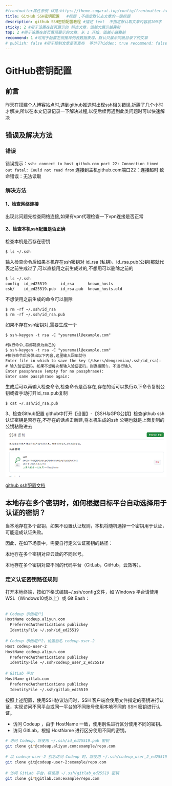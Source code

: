 ```yaml
---
#frontmatter属性示例 详见:https://theme.sugarat.top/config/frontmatter.html
title: GitHub SSH密钥配置   #标题 ,不指定默认去文章的一级标题
description: github SSH密钥配置教程 #描述 text  不指定默认取文章内容前100字
sticky: 2 #用于设置在首页展示的 精选文章，值越大展示越靠前
top: 2 #用于设置在首页置顶展示的文章，从 1 开始，值越小越靠前
recommend: 1 #可用于配置左侧推荐列表数据表现，默认只展示同级目录下的文章
# publish: false #用于控制文章是否发布  等价于hidden: true recommend: false
---
```



# GitHub密钥配置

## 前言
昨天在搭建个人博客站点时,遇到github推送时出现ssh相关错误,折腾了几个小时才解决,所以在本文记录记录一下解决过程,以便后续再遇到此类问题时可以快速解决

## 错误及解决方法
### 错误
错误提示：`ssh: connect to host github.com port 22: Connection timed out fatal: Could not read from`  连接到主机github.com端口22：连接超时 致命错误：无法读取

### 解决方法
#### 1、检查网络连接
出现此问题先检查网络连接,如果有vpn代理检查一下vpn连接是否正常
#### 2、检查本机ssh配置是否正确
检查本机是否存在密钥

```shell
$ ls ~/.ssh
```

输入检查命令后如果本机存在ssh密钥对 id_rsa (私钥)、id_rsa.pub(公钥)那就代表之前生成过了,可以直接用之前生成过的,不想用可以删除之前的

```shell
$ ls ~/.ssh 
config  id_ed25519      id_rsa      known_hosts
csb/    id_ed25519.pub  id_rsa.pub  known_hosts.old
```

不想使用之前生成的命令可以删除

```shell
$ rm -rf ~/.ssh/id_rsa
$ rm -rf ~/.ssh/id_rsa.pub
```

如果不存在ssh密钥对,需要生成一个

```shell
$ ssh-keygen -t rsa -C "youremail@example.com"
```

```shell
#执行命令,将邮箱换为自己的
$ ssh-keygen -t rsa -C "youremail@example.com"
#执行命令后会弹出以下内容,这里输入回车就行
Enter file in which to save the key (/Users/dengzemiao/.ssh/id_rsa): 
# 输入验证密码，如果不想每次都输入验证密码，则直接回车，不进行输入
Enter passphrase (empty for no passphrase):
Enter same passphrase again:
```

生成后可以再输入检查命令,检查命令是否存在,存在的话可以执行以下命令复制公钥或者手动打开id_rsa.pub复制
```shell
$ cat ~/.ssh/id_rsa.pub
```

3、检查Github配置
github中打开【设置】-【SSH与GPG公钥】检查github ssh认证密钥是否存在,不存在的话点击新建,将本机生成的ssh 公钥也就是上面复制的公钥粘贴进去
![github ssh配置](./image/ssh.png)

[github ssh配置文档](https://docs.github.com/en/authentication/connecting-to-github-with-ssh/generating-a-new-ssh-key-and-adding-it-to-the-ssh-agent)


## 本地存在多个密钥时，如何根据目标平台自动选择用于认证的密钥？
当本地存在多个密钥，如果不设置认证规则，本机将随机选择一个密钥用于认证，可能造成认证失败。

因此，在如下场景中，需要自行定义认证密钥的路径：

本地存在多个密钥对应云效的不同账号。

本地存在多个密钥对应不同的代码平台（GitLab，GitHub，云效等）。

### 定义认证密钥路径规则

打开本地终端，按如下格式编辑~/.ssh/config文件，如 Windows 平台请使用WSL（Windows10或以上）或 Git Bash：

``` bash

# Codeup 示例用户1
HostName codeup.aliyun.com
  PreferredAuthentications publickey
  IdentityFile ~/.ssh/id_ed25519
  
# Codeup 示例用户2，设置别名 codeup-user-2
Host codeup-user-2
HostName codeup.aliyun.com
  PreferredAuthentications publickey
  IdentityFile ~/.ssh/codeup_user_2_ed25519

# GitLab 平台
HostName gitlab.com
  PreferredAuthentications publickey
  IdentityFile ~/.ssh/gitlab_ed25519

```

按照上述配置，使用SSH协议访问时，SSH 客户端会使用文件指定的密钥进行认证，实现访问不同平台或同一平台的不同账号使用本地不同的 SSH 密钥进行认证。

- 访问 Codeup ，由于 HostName 一致，使用别名进行区分使用不同的密钥。
- 访问 GitLab，根据 HostName 进行区分使用不同的密钥。

```bash
# 访问 Codeup，将使用 ~/.ssh/id_ed25519.pub 密钥
git clone gi*@codeup.aliyun.com:example/repo.com

# 以 codeup-user-2 别名访问 Codeup 时，将使用 ~/.ssh/codeup_user_2_ed25519 密钥 
git clone git@codeup-user-2:example/repo.com

# 访问 GitLab 平台，将使用 ~/.ssh/gitlab_ed25519 密钥
git clone gi*@gitlab.com:example/repo.com
```









